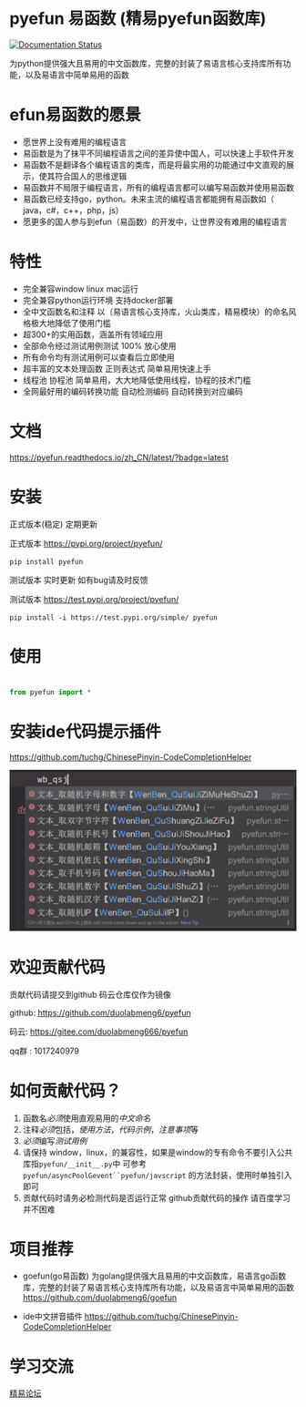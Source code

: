 # pyefun 易函数 (精易pyefun函数库)

[![Documentation Status](https://readthedocs.org/projects/pyefun/badge/?version=latest)](https://pyefun.readthedocs.io/zh_CN/latest/?badge=latest)

为python提供强大且易用的中文函数库，完整的封装了易语言核心支持库所有功能，以及易语言中简单易用的函数

# efun易函数的愿景

* 愿世界上没有难用的编程语言
* 易函数是为了抹平不同编程语言之间的差异使中国人，可以快速上手软件开发
* 易函数不是翻译各个编程语言的类库，而是将最实用的功能通过中文直观的展示，使其符合国人的思维逻辑
* 易函数并不局限于编程语言，所有的编程语言都可以编写易函数并使用易函数
* 易函数已经支持go，python。未来主流的编程语言都能拥有易函数如（ java，c#，c++，php，js）
* 愿更多的国人参与到efun（易函数）的开发中，让世界没有难用的编程语言


# 特性

- 完全兼容window linux mac运行
- 完全兼容python运行环境 支持docker部署
- 全中文函数名和注释 以（易语言核心支持库，火山类库，精易模块）的命名风格极大地降低了使用门槛
- 超300+的实用函数，涵盖所有领域应用
- 全部命令经过测试用例测试 100% 放心使用
- 所有命令均有测试用例可以查看后立即使用
- 超丰富的文本处理函数 正则表达式 简单易用快速上手
- 线程池 协程池 简单易用，大大地降低使用线程，协程的技术门槛
- 全网最好用的编码转换功能 自动检测编码 自动转换到对应编码


# 文档

https://pyefun.readthedocs.io/zh_CN/latest/?badge=latest

# 安装

正式版本(稳定) 定期更新

正式版本 https://pypi.org/project/pyefun/

```
pip install pyefun
```



测试版本 实时更新 如有bug请及时反馈

测试版本 https://test.pypi.org/project/pyefun/

```
pip install -i https://test.pypi.org/simple/ pyefun
```




# 使用

```python

from pyefun import *

```

# 安装ide代码提示插件

https://github.com/tuchg/ChinesePinyin-CodeCompletionHelper

![code](./docs/source/_static/show.png)


# 欢迎贡献代码

贡献代码请提交到github 码云仓库仅作为镜像

github: https://github.com/duolabmeng6/pyefun

码云: https://gitee.com/duolabmeng666/pyefun

qq群 : 1017240979
 
# 如何贡献代码？

1. 函数名*必须*使用直观易用的*中文命名*
2. 注释*必须*包括，*使用方法*，*代码示例*，*注意事项*等
3. *必须*编写*测试用例*
4. 请保持 window，linux，的兼容性，如果是window的专有命令不要引入公共库指`pyefun/__init__.py`中 可参考`pyefun/asyncPoolGevent``pyefun/javscript` 的方法封装，使用时单独引入即可
5. 贡献代码时请务必检测代码是否运行正常 github贡献代码的操作 请百度学习并不困难


# 项目推荐

* goefun(go易函数) 为golang提供强大且易用的中文函数库，易语言go函数库，完整的封装了易语言核心支持库所有功能，以及易语言中简单易用的函数 https://github.com/duolabmeng6/goefun

* ide中文拼音插件 https://github.com/tuchg/ChinesePinyin-CodeCompletionHelper

# 学习交流

[精易论坛](https://bbs.125.la/forum.php?mod=viewthread&tid=14681745)
